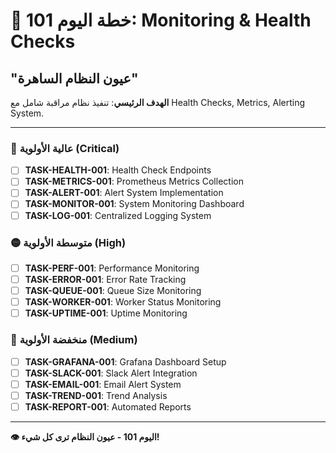 # 🚀 خطة اليوم 101: Monitoring & Health Checks
## "عيون النظام الساهرة"

**الهدف الرئيسي**: تنفيذ نظام مراقبة شامل مع Health Checks, Metrics, Alerting System.

---

### 🔴 عالية الأولوية (Critical)
- [ ] **TASK-HEALTH-001**: Health Check Endpoints
- [ ] **TASK-METRICS-001**: Prometheus Metrics Collection
- [ ] **TASK-ALERT-001**: Alert System Implementation
- [ ] **TASK-MONITOR-001**: System Monitoring Dashboard
- [ ] **TASK-LOG-001**: Centralized Logging System

### 🟡 متوسطة الأولوية (High)
- [ ] **TASK-PERF-001**: Performance Monitoring
- [ ] **TASK-ERROR-001**: Error Rate Tracking
- [ ] **TASK-QUEUE-001**: Queue Size Monitoring
- [ ] **TASK-WORKER-001**: Worker Status Monitoring
- [ ] **TASK-UPTIME-001**: Uptime Monitoring

### 🔵 منخفضة الأولوية (Medium)
- [ ] **TASK-GRAFANA-001**: Grafana Dashboard Setup
- [ ] **TASK-SLACK-001**: Slack Alert Integration
- [ ] **TASK-EMAIL-001**: Email Alert System
- [ ] **TASK-TREND-001**: Trend Analysis
- [ ] **TASK-REPORT-001**: Automated Reports

---

**👁️ اليوم 101 - عيون النظام ترى كل شيء!**